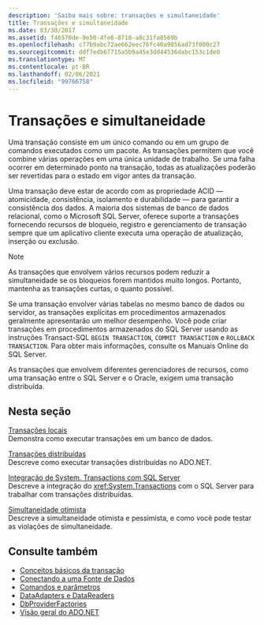 ```yaml
---
description: 'Saiba mais sobre: transações e simultaneidade'
title: Transações e simultaneidade
ms.date: 03/30/2017
ms.assetid: f46570de-9e50-4fe6-8710-a8c31fa8569b
ms.openlocfilehash: c77b9abc72ae662eec76fc40a9856ad73f000c27
ms.sourcegitcommit: ddf7edb67715a5b9a45e3dd44536dabc153c1de0
ms.translationtype: MT
ms.contentlocale: pt-BR
ms.lasthandoff: 02/06/2021
ms.locfileid: "99766758"
---
```

# <a name="transactions-and-concurrency"></a>Transações e simultaneidade

Uma transação consiste em um único comando ou em um grupo de comandos executados como um pacote. As transações permitem que você combine várias operações em uma única unidade de trabalho. Se uma falha ocorrer em determinado ponto na transação, todas as atualizações poderão ser revertidas para o estado em vigor antes da transação.  
  
 Uma transação deve estar de acordo com as propriedade ACID — atomicidade, consistência, isolamento e durabilidade — para garantir a consistência dos dados. A maioria dos sistemas de banco de dados relacional, como o Microsoft SQL Server, oferece suporte a transações fornecendo recursos de bloqueio, registro e gerenciamento de transação sempre que um aplicativo cliente executa uma operação de atualização, inserção ou exclusão.  
  
> [!NOTE]
> As transações que envolvem vários recursos podem reduzir a simultaneidade se os bloqueios forem mantidos muito longos. Portanto, mantenha as transações curtas, o quanto possível.  
  
 Se uma transação envolver várias tabelas no mesmo banco de dados ou servidor, as transações explícitas em procedimentos armazenados geralmente apresentarão um melhor desempenho. Você pode criar transações em procedimentos armazenados do SQL Server usando as instruções Transact-SQL `BEGIN TRANSACTION`, `COMMIT TRANSACTION` e `ROLLBACK TRANSACTION`. Para obter mais informações, consulte os Manuais Online do SQL Server.  
  
 As transações que envolvem diferentes gerenciadores de recursos, como uma transação entre o SQL Server e o Oracle, exigem uma transação distribuída.  
  
## <a name="in-this-section"></a>Nesta seção  

 [Transações locais](local-transactions.md)  
 Demonstra como executar transações em um banco de dados.  
  
 [Transações distribuídas](distributed-transactions.md)  
 Descreve como executar transações distribuídas no ADO.NET.  
  
 [Integração de System. Transactions com SQL Server](system-transactions-integration-with-sql-server.md)  
 Descreve a integração do <xref:System.Transactions> com o SQL Server para trabalhar com transações distribuídas.  
  
 [Simultaneidade otimista](optimistic-concurrency.md)  
 Descreve a simultaneidade otimista e pessimista, e como você pode testar as violações de simultaneidade.  
  
## <a name="see-also"></a>Consulte também

- [Conceitos básicos da transação](../transactions/transaction-fundamentals.md)
- [Conectando a uma Fonte de Dados](connecting-to-a-data-source.md)
- [Comandos e parâmetros](commands-and-parameters.md)
- [DataAdapters e DataReaders](dataadapters-and-datareaders.md)
- [DbProviderFactories](dbproviderfactories.md)
- [Visão geral do ADO.NET](ado-net-overview.md)
